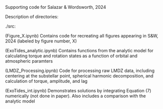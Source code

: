 Supporting code for Salazar & Wordsworth, 2024

Description of directories:

./src:

(Figure_X.ipynb) Contains code for recreating all figures appearing in S&W, 2024 (labeled by figure number, X)

(ExoTides_analytic.ipynb) Contains functions from the analytic model for calculating torque and rotation states as a function of orbital and atmospheric paramters

(LMDZ_Processing.ipynb) Code for processing raw LMDZ data, including centering at the substellar point, spherical harmonic decomposition, and calculation of torque, amplitude, and lag

(ExoTides_int.ipynb) Demonstrates solutions by integrating Equation (7) numerically (not done in paper). Also includes a comparison with the analytic model
